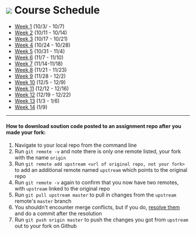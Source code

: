 # ![](https://ga-dash.s3.amazonaws.com/production/assets/logo-9f88ae6c9c3871690e33280fcf557f33.png) Course Schedule

- [Week 1](schedule/week1.md) (10/3/ - 10/7)
- [Week 2](schedule/week2.md) (10/11 - 10/14)
- [Week 3](schedule/week3.md) (10/17 - 10/21)
- [Week 4](schedule/week4.md) (10/24 - 10/28)
- [Week 5](schedule/week5.md) (10/31 - 11/4)
- [Week 6](schedule/week6.md) (11/7 - 11/10)
- [Week 7](schedule/week7.md) (11/14-11/18)
- [Week 8](schedule/week8.md) (11/21 - 11/23)
- [Week 9](schedule/week9.md) (11/28 - 12/2)
- [Week 10](schedule/week10.md) (12/5 - 12/9)
- [Week 11](schedule/week11.md) (12/12 - 12/16)
- [Week 12](schedule/week12.md) (12/19 - 12/22)
- [Week 13](schedule/week13.md) (1/3 - 1/6)
- [Week 14](schedule/week14.md) (1/9)


---

#### How to download soution code posted to an assignment repo after you made your fork:

1. Navigate to your local repo from the command line
1. Run `git remote -v` and note there is only one remote listed, your fork with the name `origin`
1. Run `git remote add upstream <url of original repo, not your fork>` to add an additional remote named `upstream` which points to the original repo
1. Run `git remote -v` again to confirm that you now have two remotes, with `upstream` linked to the original repo
1. Run `git pull upstream master` to pull in changes from the `upstream` remote's `master` branch
1. You shouldn't encounter merge conflicts, but if you do, [resolve them](https://help.github.com/articles/resolving-a-merge-conflict-from-the-command-line/) and do a commit after the resolution
1. Run `git push origin master` to push the changes you got from	`upstream` out to your fork on Github
